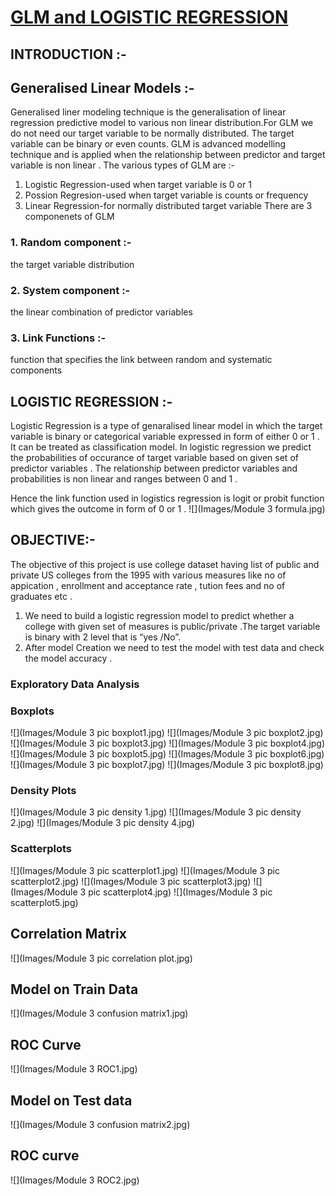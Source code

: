 # [GLM and LOGISTIC REGRESSION](https://github.com/sana1410/R-Projects/blob/main/Sana_module3_05032023.Rmd)
## INTRODUCTION :-
## Generalised Linear Models :-
Generalised liner modeling technique is the generalisation of linear regression predictive model to various non linear distribution.For GLM we do not need our target variable to be normally distributed. The target variable can be binary or even counts.
GLM is advanced modelling technique and is applied when the relationship between predictor and target variable is non linear . 
The various types of GLM are :-
1.	Logistic Regression-used when target variable is 0 or 1
2.	Possion Regresion-used when target variable is counts or frequency
3.	Linear Regression-for normally distributed target variable
There are 3 componenets of GLM 
### 1.	Random component :- 
the target variable distribution
### 2.	System component :- 
the linear combination of predictor variables 
### 3.	Link Functions :- 
function that specifies the link between random and systematic components
## LOGISTIC REGRESSION :-
Logistic Regression is a type of genaralised linear model in which the target variable is binary or categorical variable expressed in form of either 0 or 1 . It can be treated as classification model.
In logistic regression we predict the probabilities of occurance of target variable based on given set of predictor variables . The relationship between predictor variables and probabilities is non linear and ranges between 0 and 1 .
 
Hence the link function used in logistics regression is logit or probit function which gives the outcome in form of 0 or 1 .
![](Images/Module 3 formula.jpg)
 
## OBJECTIVE:-
The objective of this project is use college dataset having list of public and private US colleges from the 1995 with various measures like no of appication , enrollment and acceptance rate , tution fees and no of graduates etc .
1. We need to build a logistic regression model to predict whether a college with given set of measures is public/private .The target variable is binary with 2 level that is “yes /No”.
2. After model Creation we need to test the model with test data and check the model accuracy .
### Exploratory Data Analysis
### Boxplots
![](Images/Module 3 pic boxplot1.jpg)
![](Images/Module 3 pic boxplot2.jpg)
![](Images/Module 3 pic boxplot3.jpg)
![](Images/Module 3 pic boxplot4.jpg)
![](Images/Module 3 pic boxplot5.jpg)
![](Images/Module 3 pic boxplot6.jpg)
![](Images/Module 3 pic boxplot7.jpg)
![](Images/Module 3 pic boxplot8.jpg)
### Density Plots
![](Images/Module 3 pic density 1.jpg)
![](Images/Module 3 pic density 2.jpg)
![](Images/Module 3 pic density 4.jpg)
### Scatterplots
![](Images/Module 3 pic scatterplot1.jpg)
![](Images/Module 3 pic scatterplot2.jpg)
![](Images/Module 3 pic scatterplot3.jpg)
![](Images/Module 3 pic scatterplot4.jpg)
![](Images/Module 3 pic scatterplot5.jpg)
## Correlation Matrix
![](Images/Module 3 pic correlation plot.jpg)
## Model on Train Data
![](Images/Module 3 confusion matrix1.jpg)
## ROC Curve
![](Images/Module 3 ROC1.jpg)
## Model on Test data
![](Images/Module 3 confusion matrix2.jpg)
## ROC curve
![](Images/Module 3 ROC2.jpg)

